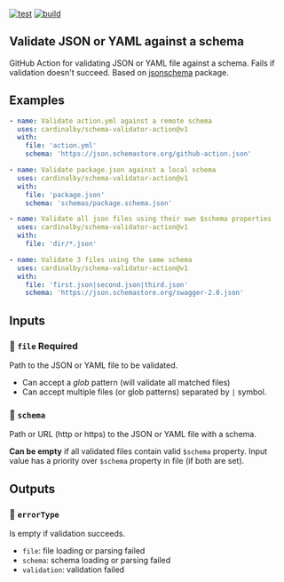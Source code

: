 [![test](https://github.com/cardinalby/schema-validator-action/actions/workflows/test.yml/badge.svg)](https://github.com/cardinalby/schema-validator-action/actions/workflows/test.yml)
[![build](https://github.com/cardinalby/schema-validator-action/actions/workflows/build.yml/badge.svg)](https://github.com/cardinalby/jschema-validator-action/actions/workflows/build.yml)

## Validate JSON or YAML against a schema

GitHub Action for validating JSON or YAML file against a schema. 
Fails if validation doesn't succeed. Based on 
[jsonschema](https://github.com/tdegrunt/jsonschema#readme) package.

## Examples

```yaml
- name: Validate action.yml against a remote schema
  uses: cardinalby/schema-validator-action@v1
  with:
    file: 'action.yml'
    schema: 'https://json.schemastore.org/github-action.json'
```

```yaml
- name: Validate package.json against a local schema
  uses: cardinalby/schema-validator-action@v1
  with:
    file: 'package.json'
    schema: 'schemas/package.schema.json'
```

```yaml
- name: Validate all json files using their own $schema properties
  uses: cardinalby/schema-validator-action@v1
  with:
    file: 'dir/*.json'
```

```yaml
- name: Validate 3 files using the same schema
  uses: cardinalby/schema-validator-action@v1
  with:
    file: 'first.json|second.json|third.json'
    schema: 'https://json.schemastore.org/swagger-2.0.json'
```

## Inputs

### 🔸 `file` **Required**
Path to the JSON or YAML file to be validated.

* Can accept a _glob_ pattern (will validate all matched files)
* Can accept multiple files (or glob patterns) separated by `|` symbol.

### 🔸 `schema`
Path or URL (http or https) to the JSON or YAML file with a schema.

**Can be empty** if all validated files contain valid `$schema` property.
Input value has a priority over `$schema` property in file (if both are set). 

## Outputs

### 🔹 `errorType`
Is empty if validation succeeds.
* `file`: file loading or parsing failed
* `schema`: schema loading or parsing failed
* `validation`: validation failed
